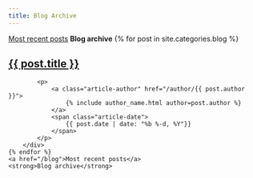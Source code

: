 ```yaml
---
title: Blog Archive
---
```


<div class="container">
    <a href="/blog">Most recent posts</a>
    <strong>Blog archive</strong>
    {% for post in site.categories.blog %}
        <div class="row">
            <h2>
                <a href="{{ post.url }}">
                    {{ post.title }}
                </a>
            </h2>

            <p>
                <a class="article-author" href="/author/{{ post.author }}">
                    {% include author_name.html author=post.author %}
                </a>
                <span class="article-date">
                    {{ post.date | date: "%b %-d, %Y"}}
                </span>
            </p>
        </div>
    {% endfor %}
    <a href="/blog">Most recent posts</a>
    <strong>Blog archive</strong>
</div>
